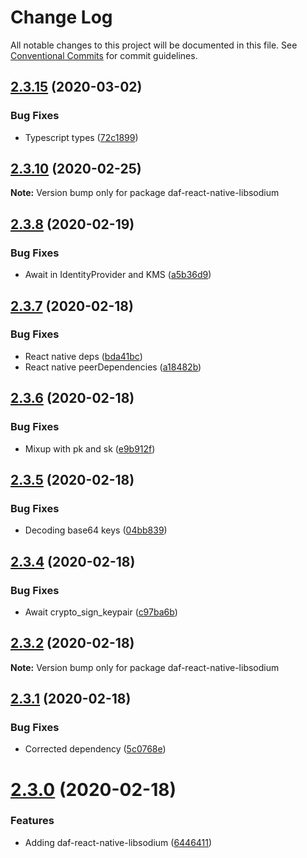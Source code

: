 # Change Log

All notable changes to this project will be documented in this file.
See [Conventional Commits](https://conventionalcommits.org) for commit guidelines.

## [2.3.15](https://github.com/uport-project/daf/compare/v2.3.14...v2.3.15) (2020-03-02)


### Bug Fixes

* Typescript types ([72c1899](https://github.com/uport-project/daf/commit/72c18993ddba6a7a75ae8397e6549cdd29dccb31))





## [2.3.10](https://github.com/uport-project/daf/compare/v2.3.9...v2.3.10) (2020-02-25)

**Note:** Version bump only for package daf-react-native-libsodium





## [2.3.8](https://github.com/uport-project/daf/compare/v2.3.7...v2.3.8) (2020-02-19)


### Bug Fixes

* Await in IdentityProvider and KMS ([a5b36d9](https://github.com/uport-project/daf/commit/a5b36d9b96cc1ee6a2e0c1cb95f4697c39b1586b))





## [2.3.7](https://github.com/uport-project/daf/compare/v2.3.6...v2.3.7) (2020-02-18)


### Bug Fixes

* React native deps ([bda41bc](https://github.com/uport-project/daf/commit/bda41bcadaef91cce61f753d07639323c80d34fb))
* React native peerDependencies ([a18482b](https://github.com/uport-project/daf/commit/a18482bda54385f67772f60e3ac37a8ee75e096a))





## [2.3.6](https://github.com/uport-project/daf/compare/v2.3.5...v2.3.6) (2020-02-18)


### Bug Fixes

* Mixup with pk and sk ([e9b912f](https://github.com/uport-project/daf/commit/e9b912f8e8172ff621afd4e4d0f1a087aa19ac93))





## [2.3.5](https://github.com/uport-project/daf/compare/v2.3.4...v2.3.5) (2020-02-18)


### Bug Fixes

* Decoding base64 keys ([04bb839](https://github.com/uport-project/daf/commit/04bb8392d7b842992f8d65fb826dfbd9188f0ff9))





## [2.3.4](https://github.com/uport-project/daf/compare/v2.3.3...v2.3.4) (2020-02-18)


### Bug Fixes

* Await crypto_sign_keypair ([c97ba6b](https://github.com/uport-project/daf/commit/c97ba6be2bed9644e81b58cd164f012abdde4a16))





## [2.3.2](https://github.com/uport-project/daf/compare/v2.3.1...v2.3.2) (2020-02-18)

**Note:** Version bump only for package daf-react-native-libsodium





## [2.3.1](https://github.com/uport-project/daf/compare/v2.3.0...v2.3.1) (2020-02-18)


### Bug Fixes

* Corrected dependency ([5c0768e](https://github.com/uport-project/daf/commit/5c0768e1086e01563d923eb5718b45d9e6eb24c7))





# [2.3.0](https://github.com/uport-project/daf/compare/v2.2.1...v2.3.0) (2020-02-18)


### Features

* Adding daf-react-native-libsodium ([6446411](https://github.com/uport-project/daf/commit/6446411d2acdd52b75242e56ab5428f80f8ba261))
